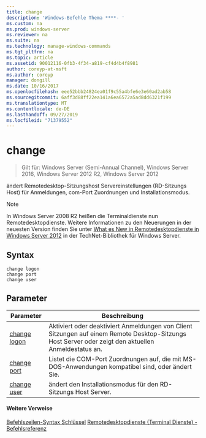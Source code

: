```yaml
---
title: change
description: 'Windows-Befehle Thema ****- '
ms.custom: na
ms.prod: windows-server
ms.reviewer: na
ms.suite: na
ms.technology: manage-windows-commands
ms.tgt_pltfrm: na
ms.topic: article
ms.assetid: 90012116-0fb3-4f34-a819-cf4d4b4f8981
author: coreyp-at-msft
ms.author: coreyp
manager: dongill
ms.date: 10/16/2017
ms.openlocfilehash: eee52bbb24824ea01f9c55a4bfe6e3e60ad2ab58
ms.sourcegitcommit: 6aff3d88ff22ea141a6ea6572a5ad8dd6321f199
ms.translationtype: MT
ms.contentlocale: de-DE
ms.lasthandoff: 09/27/2019
ms.locfileid: "71379552"
---
```

# <a name="change"></a>change

>Gilt für: Windows Server (Semi-Annual Channel), Windows Server 2016, Windows Server 2012 R2, Windows Server 2012

ändert Remotedesktop-Sitzungshost Servereinstellungen (RD-Sitzungs Host) für Anmeldungen, com-Port Zuordnungen und Installationsmodus.
> [!NOTE]
> In Windows Server 2008 R2 heißen die Terminaldienste nun Remotedesktopdienste. Weitere Informationen zu den Neuerungen in der neuesten Version finden Sie unter [What es New in Remotedesktopdienste in Windows Server 2012](https://technet.microsoft.com/library/hh831527) in der TechNet-Bibliothek für Windows Server.
> ## <a name="syntax"></a>Syntax
> ```
> change logon
> change port
> change user
> ```
> ## <a name="parameters"></a>Parameter
> 
> |            Parameter            |                                                   Beschreibung                                                   |
> |---------------------------------|-----------------------------------------------------------------------------------------------------------------|
> | [change logon](change-logon.md) | Aktiviert oder deaktiviert Anmeldungen von Client Sitzungen auf einem Remote Desktop-Sitzungs Host Server oder zeigt den aktuellen Anmeldestatus an. |
> |  [change port](change-port.md)  |                Listet die COM-Port Zuordnungen auf, die mit MS-DOS-Anwendungen kompatibel sind, oder ändert Sie.                |
> |  [change user](change-user.md)  |                            ändert den Installationsmodus für den RD-Sitzungs Host Server.                             |
> 
> #### <a name="additional-references"></a>Weitere Verweise
> [Befehlszeilen-Syntax Schlüssel](command-line-syntax-key.md)
> [Remotedesktopdienste &#40;Terminal Dienste&#41; -Befehlsreferenz](remote-desktop-services-terminal-services-command-reference.md)
